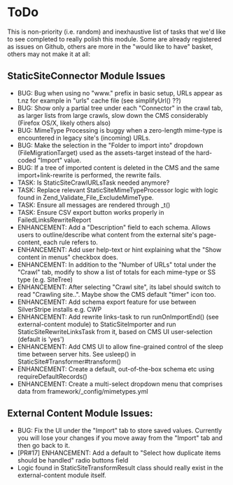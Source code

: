 # ToDo

This is non-priority (i.e. random) and inexhaustive list of tasks that we'd like to see completed to really polish this module.
Some are already registered as issues on Github, others are more in the "would like to have" basket, others may not make it at all:

## StaticSiteConnector Module Issues

* BUG: Bug when using no "www." prefix in basic setup, URLs appear as t.nz for example in "urls" cache file (see simplifyUrl() ??)
* BUG: Show only a partial tree under each "Connector" in the crawl tab, as larger lists from large crawls, slow down the CMS considerably (Firefox OS/X, likely others also)
* BUG: MimeType Processing is buggy when a zero-length mime-type is encountered in legacy site's (incoming) URLs.
* BUG: Make the selection in the "Folder to import into" dropdown (FileMigrationTarget) used as the assets-target instead of the hard-coded "Import" value.
* BUG: If a tree of imported content is deleted in the CMS and the same import+link-rewrite is performed, the rewrite fails.
* TASK: Is StaticSiteCrawlURLsTask needed anymore?
* TASK: Replace relevant StaticSiteMimeTypeProcessor logic with logic found in Zend_Validate_File_ExcludeMimeType.
* TASK: Ensure all messages are rendered through _t()
* TASK: Ensure CSV export button works properly in FailedLinksRewriteReport
* ENHANCEMENT: Add a "Description" field to each schema. Allows users to outline/describe what content from the external site's page-content, each rule refers to.
* ENHANCEMENT: Add user help-text or hint explaining what the "Show content in menus" checkbox does.
* ENHANCEMENT: In addition to the "Number of URLs" total under the "Crawl" tab, modify to show a list of totals for each mime-type or SS type (e.g. SiteTree)
* ENHANCEMENT: After selecting "Crawl site", its label should switch to read "Crawling site..". Maybe show the CMS default "timer" icon too.
* ENHANCEMENT: Add schema export feature for use between SilverStripe installs e.g. CWP
* ENHANCEMENT: Add rewrite links-task to run runOnImportEnd() (see external-content module) to StaticSiteImporter and run StaticSiteRewriteLinksTask from it, based on CMS UI user-selection (default is 'yes')
* ENHANCEMENT: Add CMS UI to allow fine-grained control of the sleep time between server hits. See usleep() in StaticSite#Transformer#transform()
* ENHANCEMENT: Create a default, out-of-the-box schema etc using requireDefaultRecords()
* ENHANCEMENT: Create a multi-select dropdown menu that comprises data from framework/_config/mimetypes.yml

## External Content Module Issues:

* BUG: Fix the UI under the "Import" tab to store saved values. Currently you will lose your changes if you move away from the "Import" tab and then go back to it.
* [PR#17] ENHANCEMENT: Add a default to "Select how duplicate items should be handled" radio buttons field
* Logic found in StaticSiteTransformResult class should really exist in the external-content module itself.
